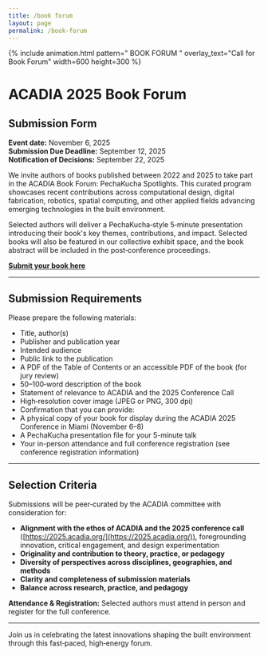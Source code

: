 ```yaml
---
title: /book forum
layout: page
permalink: /book-forum
---
```

{% include animation.html pattern="  BOOK FORUM  " overlay_text="Call for Book Forum" width=600 height=300 %}
# ACADIA 2025 Book Forum

## Submission Form

**Event date:** November 6, 2025  
**Submission Due Deadline:** September 12, 2025  
**Notification of Decisions:** September 22, 2025

We invite authors of books published between 2022 and 2025 to take part in the ACADIA Book Forum: PechaKucha Spotlights. This curated program showcases recent contributions across computational design, digital fabrication, robotics, spatial computing, and other applied fields advancing emerging technologies in the built environment.

Selected authors will deliver a PechaKucha‑style 5‑minute presentation introducing their book's key themes, contributions, and impact. Selected books will also be featured in our collective exhibit space, and the book abstract will be included in the post‑conference proceedings.

**[Submit your book here](https://forms.gle/duX9WUsHN2FG8Zj98)**

---

## Submission Requirements

Please prepare the following materials:

- Title, author(s)
- Publisher and publication year
- Intended audience
- Public link to the publication
- A PDF of the Table of Contents or an accessible PDF of the book (for jury review)
- 50–100‑word description of the book
- Statement of relevance to ACADIA and the 2025 Conference Call
- High‑resolution cover image (JPEG or PNG, 300 dpi)
- Confirmation that you can provide:
- A physical copy of your book for display during the ACADIA 2025 Conference in Miami (November 6–8)
- A PechaKucha presentation file for your 5-minute talk
- Your in-person attendance and full conference registration (see conference registration information)

---

## Selection Criteria

Submissions will be peer‑curated by the ACADIA committee with consideration for:

- **Alignment with the ethos of ACADIA and the 2025 conference call** ([https://2025.acadia.org/](https://2025.acadia.org/)), foregrounding innovation, critical engagement, and design experimentation
- **Originality and contribution to theory, practice, or pedagogy**
- **Diversity of perspectives across disciplines, geographies, and methods**
- **Clarity and completeness of submission materials**
- **Balance across research, practice, and pedagogy**

**Attendance & Registration:** Selected authors must attend in person and register for the full conference.

---

Join us in celebrating the latest innovations shaping the built environment through this fast‑paced, high‑energy forum.
